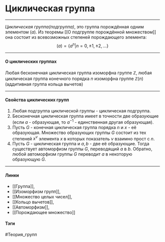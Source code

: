 # Циклическая группа
***
*Циклическая группа(подгруппа)*, это группа порождённая одним элементом $(a)$. Из теоремы [[О подгруппе порождённой множеством]] она состоит из всевозможных степеней порождающего элемента:
$$
(a)=\{a^n|n=0,\pm1,\pm2,\dots\}
$$
***
#### О циклических группах
Любая бесконечная циклическая группа изоморфна группе $\mathbb{Z}$, любая циклическая группа конечного порядка $n$ изоморфна группе $\mathbb{Z}(n)$(аддитивная группа кольца вычетов)
***
#### Свойства циклических групп
1. Любая подгруппа циклической группы - циклическая подгруппа.
2. Бесконечная циклическая группа имеет в точности две образующие (если $a$ - образующая, то $a^{-1}$ - единственная другая образующая).
3. Пусть $G$ - конечная циклическая группа порядка $n$ и $x$ - её образующая. Множество образующих группы $G$ состоит из тех степеней $x^{\nu}$ элемента $x$ в которых показатель $\nu$ взаимно прост с $n$.
4. Пусть $G$ - циклическая группа и $a,b$ - две её образующие. Тогда существует автоморфизм группы $G$, переводящий $a$ в $b$. Обратно, любой автоморфизм группы $G$ переводит $a$ в некоторую образующую $G$.
***
#### Линки 
- [[Группа]], 
- [[Изоморфизм групп]],
- [[Множество целых чисел]],
- [[Кольцо вычетов]],
- [[Автоморфизм]],
- [[Порождающее множество]]
#### Тэги 
 #Теория_групп 